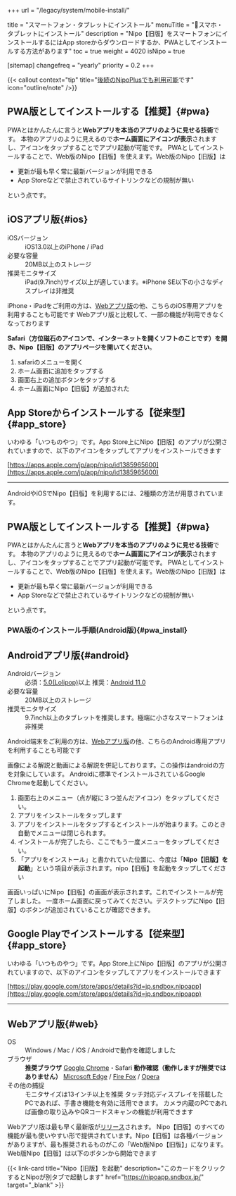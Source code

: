 +++
url = "/legacy/system/mobile-install/"

title = "スマートフォン・タブレットにインストール"
menuTitle = "📱スマホ・タブレットにインストール"
description = "Nipo【旧版】をスマートフォンにインストールするにはApp storeからダウンロードするか、PWAとしてインストールする方法があります"
toc = true
weight = 4020
isNipo = true

[sitemap]
  changefreq = "yearly"
  priority = 0.2
+++

{{< callout context="tip" title="[後続のNipoPlusでも利用可能](/docs/system/mobile-install/)です" icon="outline/note" />}}

## PWA版としてインストールする【推奨】{#pwa}

PWAとはかんたんに言うと**Webアプリを本当のアプリのように見せる技術**です。
本物のアプリのように見えるので**ホーム画面にアイコンが表示**されますし、アイコンをタップすることでアプリ起動が可能です。
PWAとしてインストールすることで、Web版のNipo【旧版】を使えます。Web版のNipo【旧版】は

- 更新が最も早く常に最新バージョンが利用できる
- App Storeなどで禁止されているサイトリンクなどの規制が無い

という点です。

## iOSアプリ版{#ios}

<dl class="basic">
  <dt>iOSバージョン</dt>
  <dd>iOS13.0以上のiPhone / iPad</dd>
  <dt>必要な容量</dt>
  <dd>20MB以上のストレージ</dd>
  <dt>推奨モニタサイズ</dt>
  <dd>
    iPad(9.7inch)サイズ以上が適しています。※iPhone SE以下の小さなディスプレイは非推奨
  </dd>
</dl>

iPhone・iPadをご利用の方は、<a href="#pc_usage">Webアプリ版</a>の他、こちらのiOS専用アプリを利用することも可能です
Webアプリ版と比較して、一部の機能が利用できなくなっております

**Safari（方位磁石のアイコンで、インターネットを開くソフトのことです）を開き、Nipo【旧版】のアプリページを開いてください**。

1. safariのメニューを開く
2. ホーム画面に追加をタップする
3. 画面右上の追加ボタンをタップする
4. ホーム画面にNipo【旧版】が追加された

## App Storeからインストールする【従来型】{#app_store}

いわゆる「いつものやつ」です。App Store上にNipo【旧版】のアプリが公開されていますので、以下のアイコンをタップしてアプリをインストールできます

[https://apps.apple.com/jp/app/nipo/id1385965600](https://apps.apple.com/jp/app/nipo/id1385965600)

---

AndroidやiOSでNipo【旧版】を利用するには、2種類の方法が用意されています。

## PWA版としてインストールする【推奨】{#pwa}

PWAとはかんたんに言うと**Webアプリを本当のアプリのように見せる技術**です。
本物のアプリのように見えるので**ホーム画面にアイコンが表示**されますし、アイコンをタップすることでアプリ起動が可能です。
PWAとしてインストールすることで、Web版のNipo【旧版】を使えます。Web版のNipo【旧版】は

- 更新が最も早く常に最新バージョンが利用できる
- App Storeなどで禁止されているサイトリンクなどの規制が無い

という点です。

### PWA版のインストール手順(Android版){#pwa_install}

## Androidアプリ版{#android}

<dl class="basic">
  <dt>Androidバージョン</dt>
  <dd>
    必須：<a href="https://www.android.com/intl/ja_jp/versions/lollipop-5-0/">5.0(Lolipop)</a>以上
    推奨：<a href="https://www.android.com/intl/ja_jp/android-11/">Android 11.0</a>
  </dd>
  <dt>必要な容量</dt>
  <dd>20MB以上のストレージ</dd>
  <dt>推奨モニタサイズ</dt>
  <dd>9.7inch以上のタブレットを推奨します。極端に小さなスマートフォンは非推奨</dd>
</dl>

Android端末をご利用の方は、<a href="#pc_usage">Webアプリ版</a>の他、こちらのAndroid専用アプリを利用することも可能です

画像による解説と動画による解説を併記しております。この操作はandroidの方を対象にしています。
Androidに標準でインストールされているGoogle Chromeを起動してください。

1. 画面右上のメニュー（点が縦に３つ並んだアイコン）をタップしてください。
2. アプリをインストールをタップします
3. アプリをインストールをタップするとインストールが始まります。このとき自動でメニューは閉じられます。
4. インストールが完了したら、ここでもう一度メニューをタップしてください。
5. 「アプリをインストール」と書かれていた位置に、今度は「**Nipo【旧版】を起動**」という項目が表示されます。nipo【旧版】を起動をタップしてください

画面いっぱいにNipo【旧版】の画面が表示されます。これでインストールが完了しました。
一度ホーム画面に戻ってみてください。デスクトップにNipo【旧版】のボタンが追加されていることが確認できます。

## Google Playでインストールする【従来型】{#app_store}

いわゆる「いつものやつ」です。App Store上にNipo【旧版】のアプリが公開されていますので、以下のアイコンをタップしてアプリをインストールできます

<div className="grid grid-cols-2 my-5 container mx-auto">

[https://play.google.com/store/apps/details?id=jp.sndbox.nipoapp](https://play.google.com/store/apps/details?id=jp.sndbox.nipoapp)

</div>

---

## Webアプリ版{#web}

<dl class="basic">
  <dt>OS</dt>
  <dd>Windows / Mac / iOS / Androidで動作を確認しました</dd>
  <dt>ブラウザ</dt>
  <dd>
    <strong>推奨ブラウザ</strong>
    <a href="https://www.google.co.jp/chrome/">Google Chrome</a>・Safari
    <strong>動作確認（動作しますが推奨ではありません）</strong>
    <a href="https://www.microsoft.com/ja-jp/windows/microsoft-edge" target="_blank" rel="noopener">Microsoft Edge</a> / <a href="https://www.mozilla.org/ja/firefox/new/" target="_blank" rel="noopener">Fire Fox</a> / <a href="https://www.opera.com/ja" target="_blank" rel="noopener">Opera</a>
  </dd>
  <dt>その他の捕捉</dt>
  <dd>
    モニタサイズは13インチ以上を推奨
    タッチ対応ディスプレイを搭載したPCであれば、手書き機能を有効に活用できます。
    カメラ内蔵のPCであれば画像の取り込みやQRコードスキャンの機能が利用できます
  </dd>
</dl>

Webアプリ版は最も早く最新版が[リリース](/docs/system/release-note/)されます。
Nipo【旧版】のすべての機能が最も使いやすい形で提供されています。Nipo【旧版】は各種バージョンがありますが、最も推奨されるものがこの「Web版Nipo【旧版】」になります。Web版Nipo【旧版】は以下のボタンから開始できます

{{< link-card title="Nipo【旧版】を起動" description="このカードをクリックするとNipoが別タブで起動します" href="https://nipoapp.sndbox.jp/" target="_blank" >}}
